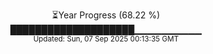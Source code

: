 <p align="center">
⏳Year Progress (68.22 %)<br>
████████████████████▁▁▁▁▁▁▁▁▁▁ <br>
<sub>Updated: Sun, 07 Sep 2025 00:13:35 GMT</sub>
</p>

